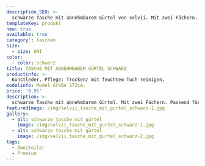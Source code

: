 ```yaml
---
description_SEO: >-
  schwarze Tasche mit abnehmbarem Gürtel von selvii. Mit zwei Fächern. Passend für Smartphone, Brieftasche etc..
templateKey: produkt
new: true
available: true
category': taschen
size:
  - size: UNI
color:
  - color: Schwarz
title: TASCHE MIT ABNEHMBAREM GÜRTEL SCHWARZ
productinfo: >-
  Kunstleder. Pflege: Trocken/ mit feuchtem Tuch reinigen.
modelinfo: Model Größe 172cm.
price: '9.95'
description: >-
  schwarze Tasche mit abnehmbarem Gürtel. Mit zwei Fächern. Passend für Smartphone, Brieftasche etc. Farbe schwarz
featuredImage: /img/selvii_tasche_mit_gurtel_schwarz-1.jpg
gallery:
  - alt: schwarze tasche mit gürtel
    image: /img/selvii_tasche_mit_gurtel_schwarz-1.jpg
  - alt: schwarze tasche mit gürtel
    image: /img/selvii_tasche_mit_gurtel_schwarz-2.jpg
tags:
  - Zweiteiler
  - Premium
---
```


